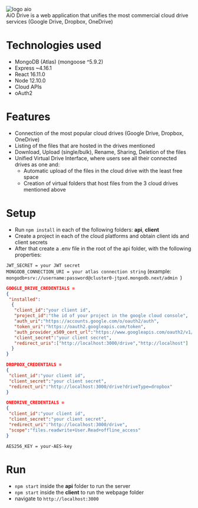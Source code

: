 ![logo aio](https://user-images.githubusercontent.com/10963096/124155177-dfd68d00-da9e-11eb-967b-514784f93abb.PNG)  
AiO Drive is a web application that unifies the most commercial cloud drive services (Google Drive, Dropbox, OneDrive)  

# Technologies used 
* MongoDB (Atlas) (mongoose ^5.9.2)
* Express ~4.16.1
* React 16.11.0
* Node 12.10.0
* Cloud APIs
* oAuth2

# Features  
* Connection of the most popular cloud drives (Google Drive, Dropbox, OneDrive)
* Listing of the files that are hosted in the drives mentioned  
* Download, Upload (single/bulk), Rename, Sharing, Deletion of the files 
* Unified Virtual Drive Interface, where users see all their connected drives as one and:
  * Automatic upload of the files in the cloud drive with the least free space
  * Creation of virtual folders that host files from the 3 cloud drives mentioned above
  
# Setup  
*  Run ```npm install``` in each of the following folders: **api**, **client**
*  Create a project in each of the cloud platforms and obtain client ids and client secrets
*  After that create a .env file in the root of the api folder, with the following properties:  
  
```JWT_SECRET = your JWT secret```  
```MONGODB_CONNECTION_URI = your atlas connection string```    (example: ```mongodb+srv://username:password@cluster0-jtpxd.mongodb.next/admin ```)  
```json
GOOGLE_DRIVE_CREDENTIALS =
{
 "installed": 
  {
   "client_id":"your client id",
   "project_id":"the id of your project in the google cloud console",
   "auth_uri":"https://accounts.google.com/o/oauth2/auth",
   "token_uri":"https://oauth2.googleapis.com/token",
   "auth_provider_x509_cert_url":"https://www.googleapis.com/oauth2/v1/certs",
   "client_secret":"your client secret",
   "redirect_uris":["http://localhost:3000/drive","http://localhost"]
  }
}
```

```json
DROPBOX_CREDENTIALS = 
{
 "client_id":"your client id", 
 "client_secret":"your client secret", 
 "redirect_uri":"http://localhost:3000/drive?driveType=dropbox"
}
```

```json
ONEDRIVE_CREDENTIALS = 
{
 "client_id":"your client id", 
 "client_secret":"your client secret", 
 "redirect_uri":"http://localhost:3000/drive", 
 "scope":"files.readwrite+User.Read+offline_access"
}
```
```AES256_KEY = your-AES-key ```  
# Run  
*  ```npm start``` inside the **api** folder to run the server  
*  ```npm start``` inside the **client** to run the webpage folder  
*  navigate to ```http://localhost:3000```  
